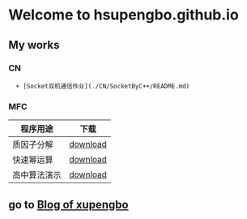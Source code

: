 # Welcome to hsupengbo.github.io

## My works
### CN
      + [Socket双机通信作业](./CN/SocketByC++/README.md)
### MFC
  
   | 程序用途 | 下载  |
   |---|---| 
   | 质因子分解   | [download](https://hsupengbo.github.io/MFCs/AlgorithmDemo.exe) | 
   | 快速幂运算   | [download](https://hsupengbo.github.io/MFCs/PrimeFactorization.exe) | 
   | 高中算法演示 | [download](https://hsupengbo.github.io/MFCs/QuickPow.exe) | 


## go to [Blog of xupengbo](https://blog.xupengbo.online)
